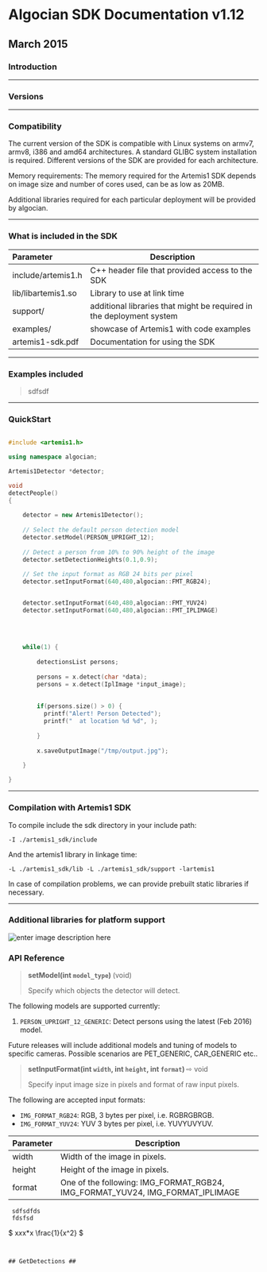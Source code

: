 
# Algocian SDK Documentation v1.12
## March 2015


### Introduction

-------------

### Versions

---------------



### Compatibility

The current version of the SDK is compatible with Linux systems on armv7, armv8, i386 and amd64 architectures. A standard GLIBC system installation is required. Different versions of the SDK are provided for each architecture.

Memory requirements: The memory required for the Artemis1 SDK depends on image size and number of cores used, can be as low as 20MB.

Additional libraries required for each particular deployment will be provided by algocian.

---------------


### What is included in the SDK

| Parameter | Description |
| :---     | --- |
| include/artemis1.h | C++ header file that provided access to the SDK |
| lib/libartemis1.so | Library to use at link time |
| support/ | additional libraries that might be required in the deployment system |
| examples/ | showcase of Artemis1 with code examples |
| artemis1-sdk.pdf | Documentation for using the SDK |



------------------

### Examples included

> sdfsdf
> 

------------

### QuickStart 

    

```c++

#include <artemis1.h>

using namespace algocian;

Artemis1Detector *detector;

void
detectPeople() 
{
	
	detector = new Artemis1Detector();
	
	// Select the default person detection model
	detector.setModel(PERSON_UPRIGHT_12); 
	
	// Detect a person from 10% to 90% height of the image
	detector.setDetectionHeights(0.1,0.9); 
	
	// Set the input format as RGB 24 bits per pixel
	detector.setInputFormat(640,480,algocian::FMT_RGB24);


	detector.setInputFormat(640,480,algocian::FMT_YUV24)
	detector.setInputFormat(640,480,algocian::FMT_IPLIMAGE)
	
	
	
	
	while(1) {
	
		detectionsList persons;
		
		persons = x.detect(char *data);
		persons = x.detect(IplImage *input_image);
		
		
		if(persons.size() > 0) { 
		  printf("Alert! Person Detected");
		  printf("  at location %d %d", );
		  
		}
		
		x.saveOutputImage("/tmp/output.jpg");
		
	}

}

```

-------------

### Compilation with Artemis1 SDK

To compile include the sdk directory in your include path:

`-I ./artemis1_sdk/include`

And the artemis1 library in linkage time:

`-L ./artemis1_sdk/lib -L ./artemis1_sdk/support -lartemis1`

In case of compilation problems, we can provide prebuilt static libraries if necessary.


-----

### Additional libraries for platform support


![enter image description here](http://alg11.api.algocian.com/api1.png)

### API Reference 



 
> <b> setModel(int `model_type`) </b> (void)
>
> Specify which objects the detector will detect. 

The following models are supported currently:

1.  <code>PERSON_UPRIGHT_12_GENERIC</code>: Detect persons using the latest (Feb 2016) model.

Future releases will include additional models and tuning of models to specific cameras. Possible scenarios are PET_GENERIC, CAR_GENERIC etc..

>  <b>setInputFormat(int `width`, int `height`, int `format`) </b>  ⇨ void
>
>   Specify input image size in pixels and format of raw input pixels. 

The following are accepted input formats:

-  `IMG_FORMAT_RGB24`: RGB, 3 bytes per pixel, i.e. RGBRGBRGB. 
-  `IMG_FORMAT_YUV24`: YUV 3 bytes per pixel, i.e. YUVYUVYUV.

| Parameter | Description |
| :---      | ---         |
| width  | Width of the image in pixels. |
| height | Height of the image in pixels. |
| format | One of the following: IMG_FORMAT_RGB24, IMG_FORMAT_YUV24, IMG_FORMAT_IPLIMAGE |






     sdfsdfds
     fdsfsd
     
$ x*x*x*x \frac{1}{x^2} $
    

```


## GetDetections ##
